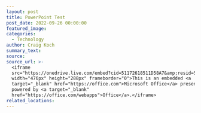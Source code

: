 ```yaml
---
layout: post
title: PowerPoint Test
post_date: 2022-09-26 00:00:00
featured_image:
categories:
  - Technology
author: Craig Koch
summary_text:
source:
source_url: >-
  <iframe
  src="https://onedrive.live.com/embed?cid=51172618511D58A7&amp;resid=51172618511D58A7%2110831&amp;authkey=AAtiiN8pqiSFcQk&amp;em=2&amp;wdAr=1.7777777777777777&amp;wdEaaCheck=1"
  width="476px" height="288px" frameborder="0">This is an embedded <a
  target="_blank" href="https://office.com">Microsoft Office</a> presentation,
  powered by <a target="_blank"
  href="https://office.com/webapps">Office</a>.</iframe>
related_locations:
---
```


